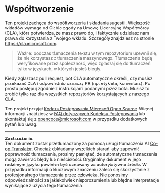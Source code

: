 <!--
CO_OP_TRANSLATOR_METADATA:
{
  "original_hash": "977ec5266dfd78ad1ce2bd8d46fccbda",
  "translation_date": "2025-09-03T16:13:27+00:00",
  "source_file": "CONTRIBUTING.md",
  "language_code": "pl"
}
-->
# Współtworzenie

Ten projekt zachęca do współtworzenia i składania sugestii. Większość wkładów wymaga od Ciebie
zgody na Umowę Licencyjną Współtwórcy (CLA), która potwierdza, że masz prawo do,
i faktycznie udzielasz nam prawa do korzystania z Twojego wkładu. Szczegóły znajdziesz na stronie
https://cla.microsoft.com.

> Ważne: podczas tłumaczenia tekstu w tym repozytorium upewnij się, że nie korzystasz z tłumaczenia maszynowego. Tłumaczenia będą weryfikowane przez społeczność, więc zgłaszaj się do tłumaczeń tylko w językach, w których jesteś biegły.

Kiedy zgłaszasz pull request, bot CLA automatycznie określi, czy musisz
przekazać CLA i odpowiednio oznaczy PR (np. etykieta, komentarz). Po prostu postępuj zgodnie z
instrukcjami podanymi przez bota. Musisz to zrobić tylko raz dla wszystkich repozytoriów korzystających z naszego CLA.

Ten projekt przyjął [Kodeks Postępowania Microsoft Open Source](https://opensource.microsoft.com/codeofconduct/).
Więcej informacji znajdziesz w [FAQ dotyczących Kodeksu Postępowania](https://opensource.microsoft.com/codeofconduct/faq/)
lub skontaktuj się z [opencode@microsoft.com](mailto:opencode@microsoft.com) w przypadku dodatkowych pytań lub uwag.

---

**Zastrzeżenie**:  
Ten dokument został przetłumaczony za pomocą usługi tłumaczenia AI [Co-op Translator](https://github.com/Azure/co-op-translator). Chociaż dokładamy wszelkich starań, aby zapewnić poprawność tłumaczenia, prosimy pamiętać, że automatyczne tłumaczenia mogą zawierać błędy lub nieścisłości. Oryginalny dokument w jego rodzimym języku powinien być uznawany za autorytatywne źródło. W przypadku informacji o kluczowym znaczeniu zaleca się skorzystanie z profesjonalnego tłumaczenia przez człowieka. Nie ponosimy odpowiedzialności za jakiekolwiek nieporozumienia lub błędne interpretacje wynikające z użycia tego tłumaczenia.